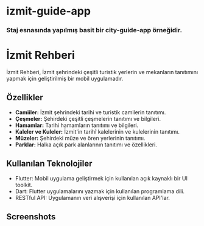 # izmit-guide-app
### Staj esnasında yapılmış basit bir city-guide-app örneğidir.
# İzmit Rehberi

İzmit Rehberi, İzmit şehrindeki çeşitli turistik yerlerin ve mekanların tanıtımını yapmak için geliştirilmiş bir mobil uygulamadır.

## Özellikler

- **Camiiler:** İzmit şehrindeki tarihi ve turistik camilerin tanıtımı.
- **Çeşmeler:** Şehirdeki çeşitli çeşmelerin tanıtımı ve bilgileri.
- **Hamamlar:** Tarihi hamamların tanıtımı ve bilgileri.
- **Kaleler ve Kuleler:** İzmit'in tarihî kalelerinin ve kulelerinin tanıtımı.
- **Müzeler:** Şehirdeki müze ve ören yerlerinin tanıtımı.
- **Parklar:** Halka açık park alanlarının tanıtımı ve özellikleri.

## Kullanılan Teknolojiler

- Flutter: Mobil uygulama geliştirmek için kullanılan açık kaynaklı bir UI toolkit.
- Dart: Flutter uygulamalarını yazmak için kullanılan programlama dili.
- RESTful API: Uygulamanın veri alışverişi için kullanılan API'lar.

## Screenshots
